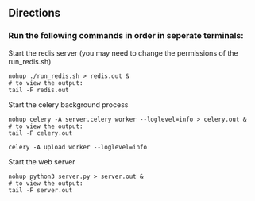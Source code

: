 ## Directions 

### Run the following commands in order in seperate terminals:

Start the redis server (you may need to change the permissions of the run_redis.sh)

~~~
nohup ./run_redis.sh > redis.out &
# to view the output:
tail -F redis.out
~~~

Start the celery background process

~~~
nohup celery -A server.celery worker --loglevel=info > celery.out &
# to view the output:
tail -F celery.out

celery -A upload worker --loglevel=info 
~~~

Start the web server

~~~
nohup python3 server.py > server.out &
# to view the output:
tail -F server.out
~~~


